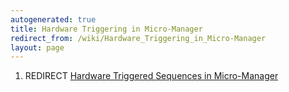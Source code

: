 ```yaml
---
autogenerated: true
title: Hardware Triggering in Micro-Manager
redirect_from: /wiki/Hardware_Triggering_in_Micro-Manager
layout: page
---
```


1.  REDIRECT [Hardware Triggered Sequences in
    Micro-Manager](Hardware_Triggered_Sequences_in_Micro-Manager)
